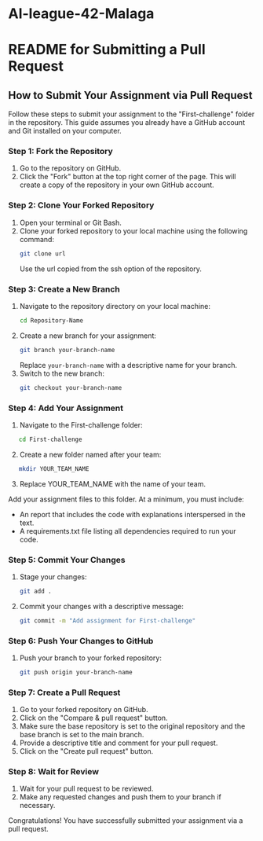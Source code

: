 # AI-league-42-Malaga

# README for Submitting a Pull Request

## How to Submit Your Assignment via Pull Request

Follow these steps to submit your assignment to the "First-challenge" folder in the repository. This guide assumes you already have a GitHub account and Git installed on your computer.

### Step 1: Fork the Repository

1. Go to the repository on GitHub.
2. Click the "Fork" button at the top right corner of the page. This will create a copy of the repository in your own GitHub account.

### Step 2: Clone Your Forked Repository

1. Open your terminal or Git Bash.
2. Clone your forked repository to your local machine using the following command:
   ```bash
   git clone url
   ```
   Use the url copied from the ssh option of the repository.

### Step 3: Create a New Branch

1. Navigate to the repository directory on your local machine:
   ```bash
   cd Repository-Name
   ```
2. Create a new branch for your assignment:
   ```bash
   git branch your-branch-name
   ```
   Replace `your-branch-name` with a descriptive name for your branch.
3. Switch to the new branch:
   ```bash
   git checkout your-branch-name
   ```

### Step 4: Add Your Assignment

1. Navigate to the First-challenge folder:
```bash
   cd First-challenge
```
2. Create a new folder named after your team:
```bash
   mkdir YOUR_TEAM_NAME
```
3. Replace YOUR_TEAM_NAME with the name of your team.

Add your assignment files to this folder. At a minimum, you must include:
- An report that includes the code with explanations interspersed in the text.
- A requirements.txt file listing all dependencies required to run your code.


### Step 5: Commit Your Changes

1. Stage your changes:
   ```bash
   git add .
   ```
2. Commit your changes with a descriptive message:
   ```bash
   git commit -m "Add assignment for First-challenge"
   ```

### Step 6: Push Your Changes to GitHub

1. Push your branch to your forked repository:
   ```bash
   git push origin your-branch-name
   ```

### Step 7: Create a Pull Request

1. Go to your forked repository on GitHub.
2. Click on the "Compare & pull request" button.
3. Make sure the base repository is set to the original repository and the base branch is set to the main branch.
4. Provide a descriptive title and comment for your pull request.
5. Click on the "Create pull request" button.

### Step 8: Wait for Review

1. Wait for your pull request to be reviewed.
2. Make any requested changes and push them to your branch if necessary.

Congratulations! You have successfully submitted your assignment via a pull request.

